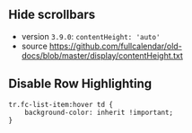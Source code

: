 ## Hide scrollbars
- version `3.9.0`: `contentHeight: 'auto'`
- source https://github.com/fullcalendar/old-docs/blob/master/display/contentHeight.txt

## Disable Row Highlighting
    tr.fc-list-item:hover td {
        background-color: inherit !important;
    }
